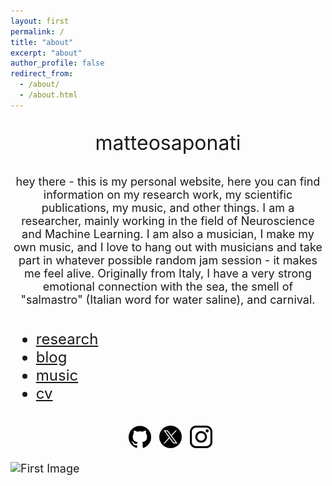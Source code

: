 ```yaml
---
layout: first
permalink: /
title: "about"
excerpt: "about"
author_profile: false
redirect_from: 
  - /about/
  - /about.html
---
```

  <div class="rectangle">
  <font size="6"> <p style="text-align: center;"> matteosaponati </p></font> 

  <font size="4"> <p style="text-align: center">hey there - this is my personal website, here you can find information on my research work, my scientific publications, my music, and other things. I am a researcher, mainly working in the field of Neuroscience and Machine Learning. I am also a musician, I make my own music, and I love to hang out with musicians and take part in whatever possible random jam session - it makes me feel alive. Originally from Italy, I have a very strong emotional connection with the sea, the smell of "salmastro" (Italian word for water saline), and carnival.

<p style="margin-bottom:1cm;"></p>
  <font size="5">
 <ul class="link-list">
      <li><a href="https://matteosaponati.github.io/research">research</a></li>
      <li><a href="https://matteosaponati.github.io/year-archive/">blog</a></li>
      <li><a href="https://matteosaponati.github.io/music">music</a></li>
      <li><a href="https://matteosaponati.github.io/cv/">cv</a></li>
      <!-- Add more links as needed -->
</ul>
</font>

<p style="margin-bottom:1cm;"></p>

<p style="text-align: center;">
 <a href="https://github.com/matteosaponati" target="_blank"><span style="display: inline-block; vertical-align: middle; margin-left: 8px;"><img src="/images/general/github_icon.png" alt="Icon" style="width: 2em; height: 2em;"></span></a>
  <a href="https://twitter.com/matteosaponati" target="_blank"><span style="display: inline-block; vertical-align: middle; margin-left: 8px;"><img src="/images/general/x_icon.png" alt="Icon" style="width: 2em; height: 2em;"></span></a>
   <a href="https://www.instagram.com/matteosaponati/" target="_blank"><span style="display: inline-block; vertical-align: middle; margin-left: 8px;"><img src="/images/general/instagram_icon.png" alt="Icon" style="width: 2em; height: 2em;"></span></a>  
</p>

<div class="image-container">
            <img src="/images/about/me_garfagnana.png" alt="First Image">
            <img src="/images/about/me_marseille.png" alt="Second Image" style="transform: scale(0);">
        </div>